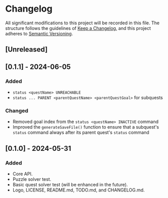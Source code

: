 # Changelog

All significant modifications to this project will be recorded in this file. The structure follows the guidelines of [Keep a Changelog](https://keepachangelog.com/en/1.1.0/), and this project adheres to [Semantic Versioning](https://semver.org/spec/v2.0.0.html).

## [Unreleased]

## [0.1.1] - 2024-06-05

### Added

- `status <questName> UNREACHABLE`
- `status ... PARENT <parentQuestName> <parentQuestGoal>` for subquests

### Changed

- Removed goal index from the `status <questName> INACTIVE` command
- Improved the `generateSaveFile()` function to ensure that a subquest's `status` command always after its parent quest's `status` command

## [0.1.0] - 2024-05-31

### Added

- Core API.
- Puzzle solver test.
- Basic quest solver test (will be enhanced in the future).
- Logo, LICENSE, README.md, TODO.md, and CHANGELOG.md.


